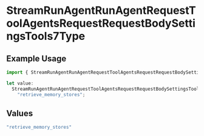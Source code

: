 # StreamRunAgentRunAgentRequestToolAgentsRequestRequestBodySettingsTools7Type

## Example Usage

```typescript
import { StreamRunAgentRunAgentRequestToolAgentsRequestRequestBodySettingsTools7Type } from "@orq-ai/node/models/operations";

let value:
  StreamRunAgentRunAgentRequestToolAgentsRequestRequestBodySettingsTools7Type =
    "retrieve_memory_stores";
```

## Values

```typescript
"retrieve_memory_stores"
```